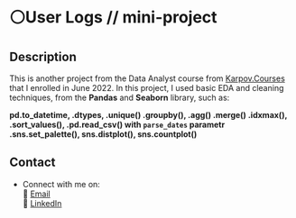 # ⚪User Logs // mini-project

## Description

This is another project from the Data Analyst course from [Karpov.Courses](https://external.ink?to=/https://karpov.courses/analytics) that I enrolled in June 2022. In this project, I used basic EDA and cleaning techniques, 
from the **Pandas** and **Seaborn** library, such as:

**pd.to_datetime, 
.dtypes, 
.unique()
.groupby(), .agg()
.merge()
.idxmax(), 
.sort_values(), 
.pd.read\_csv() with `parse_dates` parametr
.sns.set_palette(), sns.distplot(), sns.countplot()**




## Contact

* Connect with me on:   
    📜 [Email](mailto:alexey.golovin@gmail.com)   
    🏦 <a href="https://www.linkedin.com/in/alexey-golovin/">LinkedIn</a>   